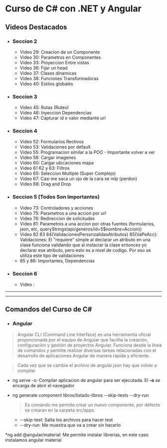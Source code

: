 # Curso de C# con .NET y Angular

## Videos Destacados
* ### Seccion 2
    * Video 29: Creacion de un Componente
    * Video 30: Parametros en Componentes
    * Video 33: Proyeccion Entre vistas
    * Video 36: Fijar un head 
    * Video 37: Clases dinamicas
    * Video 38: Funciones Transformadoras
    * Video 40: Estilos globales

* ### Seccion 3
    * Video 45: Rutas (Ruteo)
    * Video 46: Inyeccion Dependencias
    * Video 47: Capturar id o valor mediante url

* ### Seccion 4
    * Video 52: Formularios Rectivos
    * Video 53: Validaciones por default 
    * Video 55: Programacion similar a la POO - Importante volver a ver 
    * Video 58: Cargar imagenes
    * Video 60: Cargar ubicaciones mapa
    * Video 61 62 y 63: Filtros
    * Video 65: Seleccion Multiple (Super Complejo)
    * Video 67: Casi me saca un ojo de la cara se mlp (perdon)
    * Video 68: Drag and Drop

* ### Seccion 5 (Todos Son Importantes)
    * Video 73: Controladores y acciones
    * Video 75: Parametros a una accion por url
    * Video 76: Redireccion de solicitudes
    * Video 81: Parametros a una accion por otras fuentes  (formularios, json, etc, queryStrings(api/generos/id=5$nombre=Accion))
    * Video 82 83 84(ValidacionesPersonzalidasAtributos) 85(VaPeAcc): Validaciones: El "requiere" simple al declarar un atributo en una clase funciona validando que al instaciar 
    la clase entonces yo declarar ese atributo, pero esto es a nivel de codigo. Por eso se utiliza este tipo de validaciones
    * 85 y 86: Importantes, Dependencias

* ### Seccion 6
    * Video : 
    




---
---

## Comandos del Curso de C#
* ### Angular

> Angular CLI (Command Line Interface) es una herramienta oficial proporcionada por el equipo de Angular que facilita la creación, configuración y gestión de proyectos Angular. Funciona desde la línea de comandos y permite realizar diversas tareas relacionadas con el desarrollo de aplicaciones Angular de manera rápida y eficiente.

> Cada vez que se cambie el archivo de angular.json hay que volver a compilar

* ng serve -o: Compilar aplicacion de angular para ser ejecutada. El **-o** se encarga de abrir el navegador

* ng generate component libros/listado-libros  --skip-tests --dry-run
    > Es comando me permite crear un nuevo componente, por defecto se crearan en la carpeta src/apps
    * --skip-test: Salta los archivos para hacer test
    * --dry-run: Me muestra que va a crear sin hacerlo

*ng add @angular/material: Me permite instalar librerias, en este caso instalamos angular material